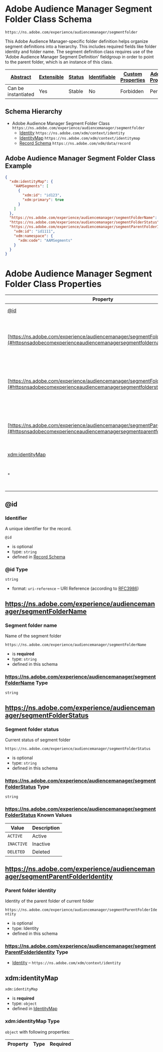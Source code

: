 
# Adobe Audience Manager Segment Folder Class Schema

```
https://ns.adobe.com/experience/audiencemanager/segmentfolder
```

This Adobe Audience Manager-specific folder definition helps organize segment definitions into a hierarchy. This includes required fields like folder identity and folder name. The segment definition class requires use of the 'Adobe Audience Manager Segment Definition' fieldgroup in order to point to the parent folder, which is an instance of this class.

| [Abstract](../../../../abstract.md) | [Extensible](../../../../extensions.md) | [Status](../../../../status.md) | [Identifiable](../../../../id.md) | [Custom Properties](../../../../extensions.md) | [Additional Properties](../../../../extensions.md) | Defined In |
|-------------------------------------|-----------------------------------------|---------------------------------|-----------------------------------|------------------------------------------------|----------------------------------------------------|------------|
| Can be instantiated | Yes | Stable | No | Forbidden | Permitted | [adobe/experience/audiencemanager/segmentfolder.schema.json](adobe/experience/audiencemanager/segmentfolder.schema.json) |
## Schema Hierarchy

* Adobe Audience Manager Segment Folder Class `https://ns.adobe.com/experience/audiencemanager/segmentfolder`
  * [Identity](../../../datatypes/identity.schema.md) `https://ns.adobe.com/xdm/context/identity`
  * [IdentityMap](../../../fieldgroups/shared/identitymap.schema.md) `https://ns.adobe.com/xdm/context/identitymap`
  * [Record Schema](../../../behaviors/record.schema.md) `https://ns.adobe.com/xdm/data/record`


## Adobe Audience Manager Segment Folder Class Example
```json
{
  "xdm:identityMap": {
    "AAMSegments": [
      {
        "xdm:id": "id123",
        "xdm:primary": true
      }
    ]
  },
  "https://ns.adobe.com/experience/audiencemanager/segmentFolderName": "User Folder",
  "https://ns.adobe.com/experience/audiencemanager/segmentFolderStatus": "ACTIVE",
  "https://ns.adobe.com/experience/audiencemanager/segmentParentFolderIdentity": {
    "xdm:id": "id1111",
    "xdm:namespace": {
      "xdm:code": "AAMSegments"
    }
  }
}
```

# Adobe Audience Manager Segment Folder Class Properties

| Property | Type | Required | Defined by |
|----------|------|----------|------------|
| [@id](#id) | `string` | Optional | [Record Schema](../../../behaviors/record.schema.md#id) |
| [https://ns.adobe.com/experience/audiencemanager/segmentFolderName](#httpsnsadobecomexperienceaudiencemanagersegmentfoldername) | `string` | **Required** | Adobe Audience Manager Segment Folder Class (this schema) |
| [https://ns.adobe.com/experience/audiencemanager/segmentFolderStatus](#httpsnsadobecomexperienceaudiencemanagersegmentfolderstatus) | `string` | Optional | Adobe Audience Manager Segment Folder Class (this schema) |
| [https://ns.adobe.com/experience/audiencemanager/segmentParentFolderIdentity](#httpsnsadobecomexperienceaudiencemanagersegmentparentfolderidentity) | Identity | Optional | Adobe Audience Manager Segment Folder Class (this schema) |
| [xdm:identityMap](#xdmidentitymap) | `object` | **Required** | [IdentityMap](../../../fieldgroups/shared/identitymap.schema.md#xdmidentitymap) |
| `*` | any | Additional | this schema *allows* additional properties |

## @id
### Identifier

A unique identifier for the record.

`@id`
* is optional
* type: `string`
* defined in [Record Schema](../../../behaviors/record.schema.md#id)

### @id Type


`string`
* format: `uri-reference` – URI Reference (according to [RFC3986](https://tools.ietf.org/html/rfc3986))






## https://ns.adobe.com/experience/audiencemanager/segmentFolderName
### Segment folder name

Name of the segment folder

`https://ns.adobe.com/experience/audiencemanager/segmentFolderName`
* is **required**
* type: `string`
* defined in this schema

### https://ns.adobe.com/experience/audiencemanager/segmentFolderName Type


`string`






## https://ns.adobe.com/experience/audiencemanager/segmentFolderStatus
### Segment folder status

Current status of segment folder

`https://ns.adobe.com/experience/audiencemanager/segmentFolderStatus`
* is optional
* type: `string`
* defined in this schema

### https://ns.adobe.com/experience/audiencemanager/segmentFolderStatus Type


`string`



### https://ns.adobe.com/experience/audiencemanager/segmentFolderStatus Known Values
| Value | Description |
|-------|-------------|
| `ACTIVE` | Active |
| `INACTIVE` | Inactive |
| `DELETED` | Deleted |




## https://ns.adobe.com/experience/audiencemanager/segmentParentFolderIdentity
### Parent folder identity

Identity of the parent folder of current folder

`https://ns.adobe.com/experience/audiencemanager/segmentParentFolderIdentity`
* is optional
* type: Identity
* defined in this schema

### https://ns.adobe.com/experience/audiencemanager/segmentParentFolderIdentity Type


* [Identity](../../../datatypes/identity.schema.md) – `https://ns.adobe.com/xdm/context/identity`





## xdm:identityMap


`xdm:identityMap`
* is **required**
* type: `object`
* defined in [IdentityMap](../../../fieldgroups/shared/identitymap.schema.md#xdmidentitymap)

### xdm:identityMap Type


`object` with following properties:


| Property | Type | Required |
|----------|------|----------|






